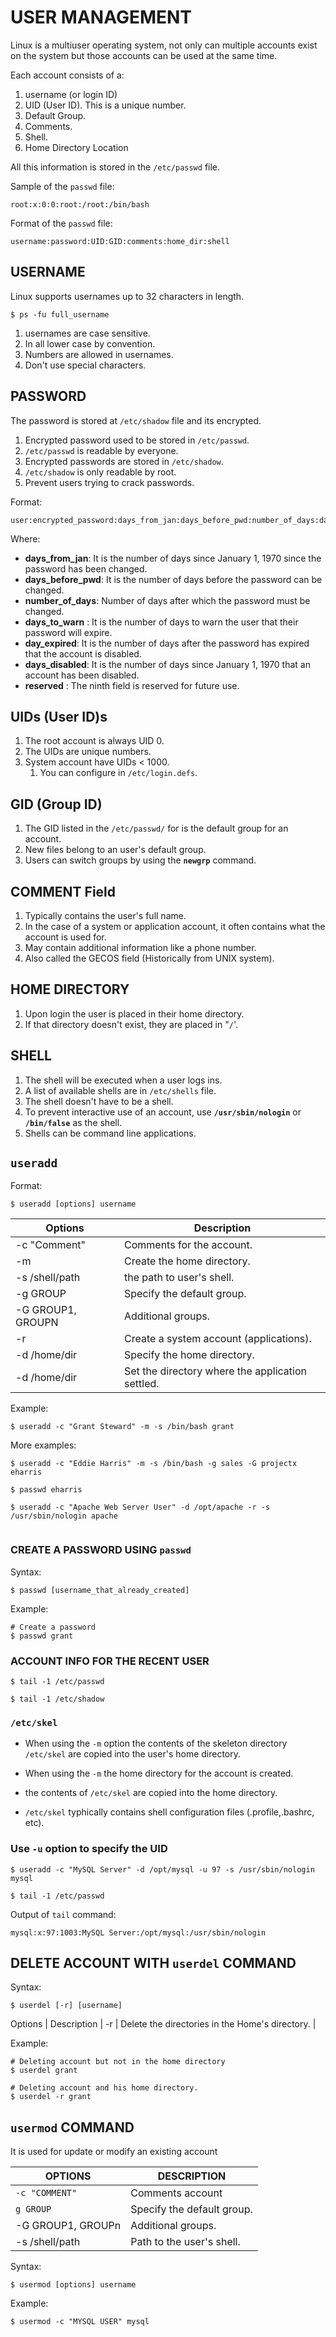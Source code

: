 # USER MANAGEMENT

Linux is a multiuser operating system, not only can multiple accounts exist on the system but those accounts can be used at the same time. 

Each account consists of a:
1. username (or login ID)
2. UID (User ID). This is a unique number. 
3. Default Group.
4. Comments. 
5. Shell.
6. Home Directory Location

All this information is stored in the `/etc/passwd` file. 

Sample of the `passwd` file:
```
root:x:0:0:root:/root:/bin/bash
```

Format of the `passwd` file:
```
username:password:UID:GID:comments:home_dir:shell
```


## USERNAME

Linux supports usernames up to 32 characters in length. 
```
$ ps -fu full_username
```

1. usernames are case sensitive.
2. In all lower case by convention. 
3. Numbers are allowed in usernames. 
4. Don't use special characters. 

## PASSWORD

The password is stored at `/etc/shadow` file and its encrypted.

1. Encrypted password used to be stored in `/etc/passwd`.
2. `/etc/passwd` is readable by everyone.
3. Encrypted passwords are stored in `/etc/shadow`.
4. `/etc/shadow` is only readable by root. 
5. Prevent users trying to crack passwords. 

Format:
```
user:encrypted_password:days_from_jan:days_before_pwd:number_of_days:days_to_warn:day_expired:days_disabled:reserved
```
Where:

* **days_from_jan**: It is the number of days since January 1, 1970 since the password has been changed. 
* **days_before_pwd**: It is the number of days before the password can be changed.
* **number_of_days**: Number of days after which the password must be changed. 
* **days_to_warn** : It is the number of days to warn the user that their password will expire.
* **day_expired**: It is the number of days after the password has expired that the account is disabled.
* **days_disabled**: It is the number of days since January 1, 1970 that an account has been disabled.  
* **reserved** : The ninth field is reserved for future use. 

## UIDs (User ID)s

1. The root account is always UID 0.
2. The UIDs are unique numbers. 
3. System account have UIDs < 1000. 
    1. You can configure in `/etc/login.defs`.

## GID (Group ID)

1. The GID listed in the `/etc/passwd/` for is the default group for an account. 
2. New files belong to an user's default group. 
3. Users can switch groups by using the **`newgrp`** command.

## COMMENT Field

1. Typically contains the user's full name. 
2. In the case of a system or application account, it often contains what the account is used for. 
3. May contain additional information like a phone number. 
4. Also called the GECOS field (Historically from UNIX system).

## HOME DIRECTORY

1. Upon login the user is placed in their home directory. 
2. If that directory doesn't exist, they are placed in "`/`'.

## SHELL

1. The shell will be executed when a user logs ins. 
2. A list of available shells are in `/etc/shells` file.
3. The shell doesn't have to be a shell. 
4. To prevent interactive use of an account, use **`/usr/sbin/nologin`** or **`/bin/false`** as the shell. 
5. Shells can be command line applications. 


## `useradd`

Format:
```
$ useradd [options] username
```

Options | Description | 
--- | --- | 
-c "Comment" | Comments for the account. | 
-m | Create the home directory. | 
-s /shell/path | the path to user's shell. | 
-g GROUP | Specify the default group. | 
-G GROUP1, GROUPN | Additional groups. | 
-r | Create a system account (applications). | 
-d /home/dir | Specify the home directory. | 
-d /home/dir | Set the directory where the application settled. | 

Example:
```
$ useradd -c "Grant Steward" -m -s /bin/bash grant 
```

More examples:
```
$ useradd -c "Eddie Harris" -m -s /bin/bash -g sales -G projectx eharris

$ passwd eharris
```

```
$ useradd -c "Apache Web Server User" -d /opt/apache -r -s /usr/sbin/nologin apache


```




### CREATE A PASSWORD USING `passwd`

Syntax:
```
$ passwd [username_that_already_created]
```

Example:
```
# Create a password 
$ passwd grant
```

### ACCOUNT INFO FOR THE RECENT USER

```
$ tail -1 /etc/passwd

$ tail -1 /etc/shadow
```

### `/etc/skel`

* When using the `-m` option the contents of the skeleton directory `/etc/skel` are copied into the user's home directory. 

* When using the `-m` the home directory for the account is created. 
* the contents of `/etc/skel` are copied into the home directory. 
* `/etc/skel` typhically contains shell configuration files (.profile,.bashrc, etc).

### Use `-u` option to specify the UID

```
$ useradd -c "MySQL Server" -d /opt/mysql -u 97 -s /usr/sbin/nologin mysql

$ tail -1 /etc/passwd

```
Output of `tail` command:
```
mysql:x:97:1003:MySQL Server:/opt/mysql:/usr/sbin/nologin
```

## DELETE ACCOUNT WITH `userdel` COMMAND

Syntax:
```
$ userdel [-r] [username]
```

Options | Description | 
-r | Delete the directories in the Home's directory. | 

Example:
```
# Deleting account but not in the home directory
$ userdel grant

# Deleting account and his home directory.
$ userdel -r grant
```

## `usermod` COMMAND

It is used for update or modify an existing account

OPTIONS | DESCRIPTION | 
--- | --- | 
`-c "COMMENT"` | Comments account | 
`g GROUP` | Specify the default group. | 
-G GROUP1, GROUPn | Additional groups. | 
-s /shell/path | Path to the user's shell. | 

Syntax: 
```
$ usermod [options] username
```

Example:
```
$ usermod -c "MYSQL USER" mysql
```
